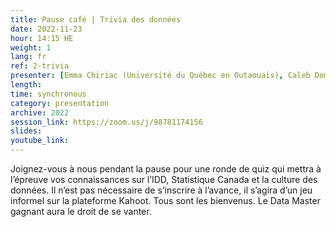 ```yaml
---
title: Pause café | Trivia des données
date: 2022-11-23
hour: 14:15 HE
weight: 1
lang: fr
ref: 2-trivia
presenter: [Emma Chiriac (Université du Québec en Outaouais), Caleb Domsy (Humber College)]
length:
time: synchronous
category: presentation
archive: 2022
session_link: https://zoom.us/j/98781174156
slides:
youtube_link:
---
```

Joignez-vous à nous pendant la pause pour une ronde de quiz qui mettra à l’épreuve vos connaissances sur l’IDD, Statistique Canada et la culture des données. Il n’est pas nécessaire de s’inscrire à l’avance, il s’agira d’un jeu informel sur la plateforme Kahoot. Tous sont les bienvenus. Le Data Master gagnant aura le droit de se vanter.<!--more-->
